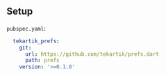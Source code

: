 ## Setup

`pubspec.yaml`:

```yaml
  tekartik_prefs:
    git:
      url: https://github.com/tekartik/prefs.dart
      path: prefs
    version: '>=0.1.0'
```
